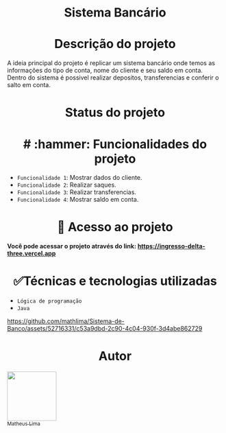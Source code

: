 <h1 align="center"> Sistema Bancário </h1>

<h1 align="center"> Descrição do projeto </h1>
A ideia principal do projeto é replicar um sistema bancário onde temos as informações do tipo de conta, nome do cliente e seu saldo em conta. Dentro do sistema é possivel realizar depositos, transferencias e conferir o salto em conta.

<h1 align="center"> Status do projeto </h1>


<h1 align="center"> # :hammer: Funcionalidades do projeto </h1>

- `Funcionalidade 1`: Mostrar dados do cliente.
- `Funcionalidade 2`: Realizar saques.
- `Funcionalidade 3`: Realizar transferencias.
- `Funcionalidade 4`: Mostrar saldo em conta.

<h1 align="center"> 


<h1 align="center"> 📁 Acesso ao projeto </h1>

**Você pode acessar o projeto através do link: https://ingresso-delta-three.vercel.app**

<h1 align="center"> ✅Técnicas e tecnologias utilizadas </h1>

- `Lógica de programação`
- `Java`




https://github.com/mathlima/Sistema-de-Banco/assets/52716331/c53a9dbd-2c90-4c04-930f-3d4abe862729


<h1 align="center"> Autor </h1>

[<img loading="lazy" src="https://avatars.githubusercontent.com/u/52716331?v=4" width=115><br><sub>Matheus Lima</sub>](https://github.com/mathlima)
